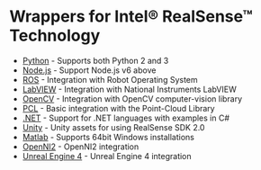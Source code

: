 # Wrappers for Intel® RealSense™ Technology

* [Python](./python/) - Supports both Python 2 and 3
* [Node.js](./nodejs) - Support Node.js v6 above
* [ROS](https://github.com/intel-ros/realsense/releases) - Integration with Robot Operating System
* [LabVIEW](./labview) - Integration with National Instruments LabVIEW
* [OpenCV](./opencv) - Integration with OpenCV computer-vision library
* [PCL](./pcl) - Basic integration with the Point-Cloud Library
* [.NET](./csharp) - Support for .NET languages with examples in C#
* [Unity](./unity) - Unity assets for using RealSense SDK 2.0
* [Matlab](./matlab) - Supports 64bit Windows installations
* [OpenNI2](./openni2) - OpenNI2 integration
* [Unreal Engine 4](./unrealengine4) - Unreal Engine 4 integration
